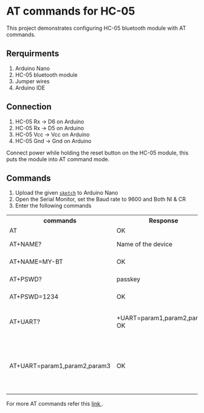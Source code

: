 # AT commands for HC-05

This project demonstrates configuring HC-05 bluetooth module with AT commands. <br>

## Rerquirments

1. Arduino Nano
2. HC-05 bluetooth module
3. Jumper wires
3. Arduino IDE

## Connection

1. HC-05 Rx -> D6 on Arduino
2. HC-05 Rx -> D5 on Arduino
3. HC-05 Vcc -> Vcc on Arduino
4. HC-05 Gnd -> Gnd on Arduino

Connect power while holding the reset button on the HC-05 module,
this puts the module into AT command mode.

## Commands

1. Upload the given [`sketch`](/arduino_as_serial.ino) to Arduino Nano
2. Open the Serial Monitor, set the Baud rate to 9600 and Both Nl & CR
3. Enter the following commands

<table>
	<tr>
		<th> commands </th>
		<th> Response </th>
		<th> Function </th>
	</tr>
	<tr>
		<td> AT </td>
		<td> OK </td>
		<td> Test connection </td>
	</tr>
	<tr>
		<td> AT+NAME? </td>
		<td> Name of the device </td>
		<td> Display name of the device </td>
	</tr>
	<tr>
		<td> AT+NAME=MY-BT </td>
		<td> OK </td>
		<td> Set device name to MY-BT </td>
	</tr>
	<tr>
		<td> AT+PSWD? </td>
		<td> passkey </td>
		<td> Display pairing pin </td>
	</tr>
	<tr>
		<td> AT+PSWD=1234 </td>
		<td> OK </td>
		<td> Set pairing pin to 1234 </td>
	</tr>
	<tr>
		<td> AT+UART?</td>
		<td> +UART=param1,param2,param3 <br> OK </td>
		<td> print baud rate (param1), stop bit (param2) and parity (param3)</td>
	</tr>
	<tr>
		<td> AT+UART=param1,param2,param3 </td>
		<td> OK </td>
		<td> Set baud rate to param1, stop bit to param2 and parity to param3 <br>
			Ex: AT+UART=57600, 1,2</td>
	</tr>
<table>

For more AT commands refer this 
<a href="https://www.itead.cc/wiki/Serial_Port_Bluetooth_Module_(Master/Slave)_:_HC-05"> link </a>.
